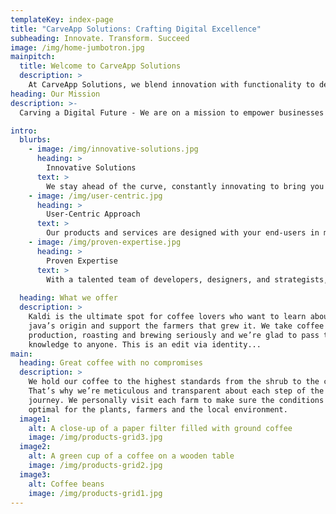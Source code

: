 ```yaml
---
templateKey: index-page
title: "CarveApp Solutions: Crafting Digital Excellence"
subheading: Innovate. Transform. Succeed
image: /img/home-jumbotron.jpg
mainpitch:
  title: Welcome to CarveApp Solutions
  description: >
    At CarveApp Solutions, we blend innovation with functionality to deliver digital solutions that carve a path to success. From converting websites to apps to providing comprehensive digital services, we are your dedicated partner in the digital realm.
heading: Our Mission
description: >-
  Carving a Digital Future - We are on a mission to empower businesses and individuals through cutting-edge digital products and services. Our commitment is to create solutions that not only meet but exceed expectations.

intro:
  blurbs:
    - image: /img/innovative-solutions.jpg
      heading: >
        Innovative Solutions
      text: >
        We stay ahead of the curve, constantly innovating to bring you the latest in digital technology.
    - image: /img/user-centric.jpg
      heading: >
        User-Centric Approach
      text: >
        Our products and services are designed with your end-users in mind, ensuring a seamless and enjoyable experience.
    - image: /img/proven-expertise.jpg
      heading: >
        Proven Expertise
      text: >
        With a talented team of developers, designers, and strategists, we have the expertise to bring your digital vision to life.
        
  heading: What we offer
  description: >
    Kaldi is the ultimate spot for coffee lovers who want to learn about their
    java’s origin and support the farmers that grew it. We take coffee
    production, roasting and brewing seriously and we’re glad to pass that
    knowledge to anyone. This is an edit via identity...
main:
  heading: Great coffee with no compromises
  description: >
    We hold our coffee to the highest standards from the shrub to the cup.
    That’s why we’re meticulous and transparent about each step of the coffee’s
    journey. We personally visit each farm to make sure the conditions are
    optimal for the plants, farmers and the local environment.
  image1:
    alt: A close-up of a paper filter filled with ground coffee
    image: /img/products-grid3.jpg
  image2:
    alt: A green cup of a coffee on a wooden table
    image: /img/products-grid2.jpg
  image3:
    alt: Coffee beans
    image: /img/products-grid1.jpg
---
```

